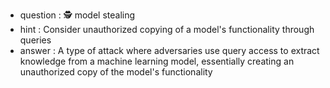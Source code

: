- question : 🕵️ model stealing
- hint : Consider unauthorized copying of a model's functionality through queries
- answer : A type of attack where adversaries use query access to extract knowledge from a machine learning model, essentially creating an unauthorized copy of the model's functionality